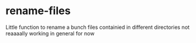 # rename-files
Little function to rename a bunch files containied in different directories
not reaaaally working in general for now

